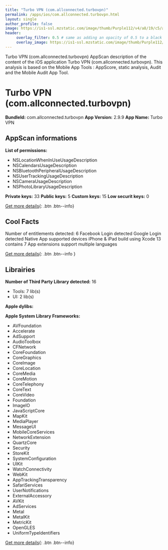 ```yaml
---
title: "Turbo VPN (com.allconnected.turbovpn)"
permalink: /apps/ios/com.allconnected.turbovpn.html
layout: single
author_profile: false
image: https://is1-ssl.mzstatic.com/image/thumb/Purple112/v4/a8/19/c5/a819c59f-47af-2382-bf08-0d0fa06b2330/AppIcon-0-0-1x_U007emarketing-0-0-0-7-0-0-sRGB-0-0-0-GLES2_U002c0-512MB-85-220-0-0.png/512x512bb.jpg
header: 
     overlay_filter: 0.5 # same as adding an opacity of 0.5 to a black background
     overlay_image: https://is1-ssl.mzstatic.com/image/thumb/Purple112/v4/a8/19/c5/a819c59f-47af-2382-bf08-0d0fa06b2330/AppIcon-0-0-1x_U007emarketing-0-0-0-7-0-0-sRGB-0-0-0-GLES2_U002c0-512MB-85-220-0-0.png/512x512bb.jpg
---
```

Turbo VPN (com.allconnected.turbovpn) AppScan description of the content of the iOS application Turbo VPN (com.allconnected.turbovpn). This analysis is based on the Mobile App Tools : AppScore, static analysis, Audit and the Mobile Audit App Tool.

# Turbo VPN (com.allconnected.turbovpn)

**BundleId:** com.allconnected.turbovpn
**App Version:** 2.9.9
**App Name:** Turbo VPN


## AppScan informations 

**List of permissions:** 
- NSLocationWhenInUseUsageDescription
- NSCalendarsUsageDescription
- NSBluetoothPeripheralUsageDescription
- NSUserTrackingUsageDescription
- NSCameraUsageDescription
- NSPhotoLibraryUsageDescription
  
  
**Private keys:** 33
**Public keys:** 5
**Custom keys:** 15
**Low securit keys:** 0
  
[Get more details](/pricing.html){: .btn .btn--info}

## Cool Facts

Number of entitlements detected: 6
Facebook Login detected
Google Login detected
Native App
supported devices iPhone & iPad
build using Xcode 13
contains 7 App extensions
support multiple languages
  
[Get more details](/pricing.html){: .btn .btn--info }

## Librairies 
**Number of Third Party Library detected:** 16
- Tools: 7 lib(s)
- UI: 2 lib(s)


**Apple dylibs:**


**Apple System Library Frameworks:**
- AVFoundation
- Accelerate
- AdSupport
- AudioToolbox
- CFNetwork
- CoreFoundation
- CoreGraphics
- CoreImage
- CoreLocation
- CoreMedia
- CoreMotion
- CoreTelephony
- CoreText
- CoreVideo
- Foundation
- ImageIO
- JavaScriptCore
- MapKit
- MediaPlayer
- MessageUI
- MobileCoreServices
- NetworkExtension
- QuartzCore
- Security
- StoreKit
- SystemConfiguration
- UIKit
- WatchConnectivity
- WebKit
- AppTrackingTransparency
- SafariServices
- UserNotifications
- ExternalAccessory
- AVKit
- AdServices
- Metal
- MetalKit
- MetricKit
- OpenGLES
- UniformTypeIdentifiers


  
[Get more details](/pricing.html){: .btn .btn--info}

